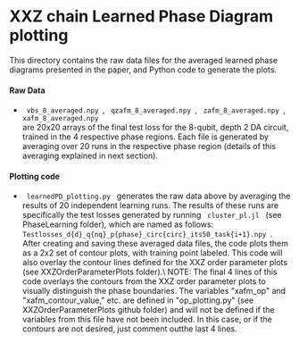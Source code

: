# XXZ chain Learned Phase Diagram plotting

This directory contains the raw data files for the averaged learned phase diagrams presented in the paper, and Python code to generate the plots.


#### Raw Data
<ul>
  <li>  <code> vbs_8_averaged.npy </code>, <code> qzafm_8_averaged.npy </code>, <code> zafm_8_averaged.npy </code>, <code> xafm_8_averaged.npy </code>  </li> are 20x20 arrays of the final test loss for the 8-qubit, depth 2 DA circuit, trained in the 4 respective phase regions.  Each file is generated by averaging over 20 runs in the respective phase region (details of this averaging explained in next section).
  
</ul>

#### Plotting code
  <ul>
    <li><code> learnedPD_plotting.py </code> generates the raw data above by averaging the results of 20 independent learning runs.  The results of these runs are specifically the test losses generated by running <code> cluster_pl.jl </code> (see PhaseLearning folder), which are named as follows: <code>Testlosses_d{d}_q{nq}_p{phase}_circ{circ}_its50_task{i+1}.npy </code>.<br />
After creating and saving these averaged data files, the code plots them as a 2x2 set of contour plots, with training point labeled.  This code will also overlay the contour lines defined for the XXZ order parameter plots (see XXZOrderParameterPlots folder).\
      NOTE: The final 4 lines of this code overlays the contours from the XXZ order parameter plots to visually distinguish the phase boundaries.  The variables "xafm_op" and "xafm_contour_value," etc. are defined in "op_plotting.py" (see XXZOrderParameterPlots github folder) and will not be defined if the variables from this file have not been included.  In this case, or if the contours are not desired, just comment outthe last 4 lines. </li>
    
  </ul>

  



